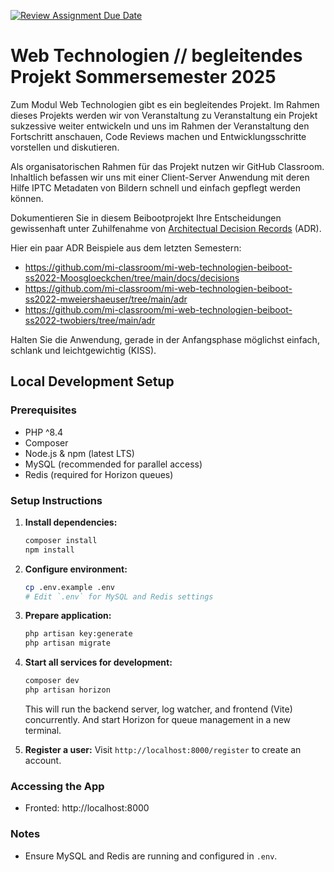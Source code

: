 [![Review Assignment Due Date](https://classroom.github.com/assets/deadline-readme-button-22041afd0340ce965d47ae6ef1cefeee28c7c493a6346c4f15d667ab976d596c.svg)](https://classroom.github.com/a/cBV3pX2A)
# Web Technologien // begleitendes Projekt Sommersemester 2025
Zum Modul Web Technologien gibt es ein begleitendes Projekt. Im Rahmen dieses Projekts werden wir von Veranstaltung zu Veranstaltung ein Projekt sukzessive weiter entwickeln und uns im Rahmen der Veranstaltung den Fortschritt anschauen, Code Reviews machen und Entwicklungsschritte vorstellen und diskutieren.

Als organisatorischen Rahmen für das Projekt nutzen wir GitHub Classroom. Inhaltlich befassen wir uns mit einer  Client-Server Anwendung mit deren Hilfe IPTC Metadaten von Bildern schnell und einfach gepflegt werden können.

Dokumentieren Sie in diesem Beibootprojekt Ihre Entscheidungen gewissenhaft unter Zuhilfenahme von [Architectual Decision Records](https://adr.github.io) (ADR).

Hier ein paar ADR Beispiele aus dem letzten Semestern:
- https://github.com/mi-classroom/mi-web-technologien-beiboot-ss2022-Moosgloeckchen/tree/main/docs/decisions
- https://github.com/mi-classroom/mi-web-technologien-beiboot-ss2022-mweiershaeuser/tree/main/adr
- https://github.com/mi-classroom/mi-web-technologien-beiboot-ss2022-twobiers/tree/main/adr

Halten Sie die Anwendung, gerade in der Anfangsphase möglichst einfach, schlank und leichtgewichtig (KISS).


## Local Development Setup

### Prerequisites
- PHP ^8.4
- Composer
- Node.js & npm (latest LTS)
- MySQL (recommended for parallel access)
- Redis (required for Horizon queues)

### Setup Instructions

1. **Install dependencies:**
   ```bash
   composer install
   npm install
   ```

2. **Configure environment:**
   ```bash
   cp .env.example .env
   # Edit `.env` for MySQL and Redis settings
   ```

3. **Prepare application:**
   ```bash
   php artisan key:generate
   php artisan migrate
   ```

4. **Start all services for development:**
   ```bash
   composer dev
   php artisan horizon
   ```
   This will run the backend server, log watcher, and frontend (Vite) concurrently. And start Horizon for queue management in a new terminal.

5. **Register a user:**
   Visit `http://localhost:8000/register` to create an account.

### Accessing the App
- Fronted: http://localhost:8000

### Notes
- Ensure MySQL and Redis are running and configured in `.env`.
